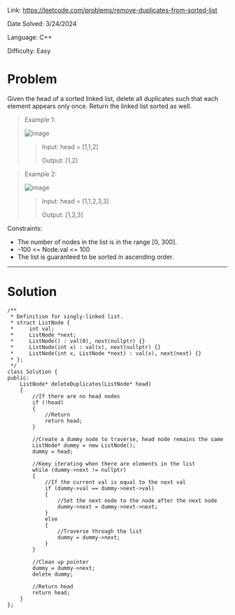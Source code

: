 Link: https://leetcode.com/problems/remove-duplicates-from-sorted-list

Date Solved: 3/24/2024

Language: C++

Difficulty: Easy

# Problem

Given the head of a sorted linked list, delete all duplicates such that each element appears only once. Return the linked list sorted as well.

>Example 1:
>
>![image](https://github.com/BrianDang03/Leet-Code-Solved/assets/124744302/0052b100-ab9f-40f2-ac87-e70670f1e9f2)
>
>>Input: head = [1,1,2]
>>
>>Output: [1,2]

>Example 2:
>
>![image](https://github.com/BrianDang03/Leet-Code-Solved/assets/124744302/1364ab57-3c73-4c88-a57d-ed1018575c45)
>
>>Input: head = [1,1,2,3,3]
>>
>>Output: [1,2,3]
 
Constraints:

- The number of nodes in the list is in the range [0, 300].
- -100 <= Node.val <= 100
- The list is guaranteed to be sorted in ascending order.

---

# Solution

```
/**
 * Definition for singly-linked list.
 * struct ListNode {
 *     int val;
 *     ListNode *next;
 *     ListNode() : val(0), next(nullptr) {}
 *     ListNode(int x) : val(x), next(nullptr) {}
 *     ListNode(int x, ListNode *next) : val(x), next(next) {}
 * };
 */
class Solution {
public:
    ListNode* deleteDuplicates(ListNode* head) 
    {
        //If there are no head nodes
        if (!head)
        {
            //Return
            return head;
        }

        //Create a dummy node to traverse, head node remains the same
        ListNode* dummy = new ListNode();
        dummy = head;

        //Keey iterating when there are elements in the list
        while (dummy->next != nullptr)
        {
            //If the current val is equal to the next val
            if (dummy->val == dummy->next->val)
            {
                //Set the next node to the node after the next node
                dummy->next = dummy->next->next;
            }
            else
            {
                //Traverse through the list
                dummy = dummy->next;
            }
        }

        //Clean up pointer
        dummy = dummy->next;
        delete dummy;

        //Return head
        return head;
    }
};
```
